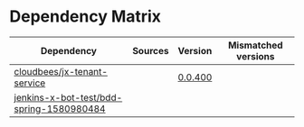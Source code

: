 # Dependency Matrix

Dependency | Sources | Version | Mismatched versions
---------- | ------- | ------- | -------------------
[cloudbees/jx-tenant-service](https://github.com/cloudbees/jx-tenant-service) |  | [0.0.400](https://github.com/cloudbees/jx-tenant-service/releases/tag/v0.0.400) | 
[jenkins-x-bot-test/bdd-spring-1580980484](https://github.com/jenkins-x-bot-test/bdd-spring-1580980484.git) |  | []() | 
